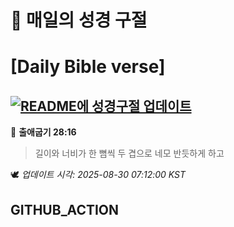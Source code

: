 # 🙏 매일의 성경 구절
# [Daily Bible verse]
## [![README에 성경구절 업데이트](https://github.com/DONGSUKA/first_test/actions/workflows/update-readme-bible.yml/badge.svg)](https://github.com/DONGSUKA/first_test/actions/workflows/update-readme-bible.yml)
<!-- START_BIBLE_VERSE -->
📖 **출애굽기 28:16**
> 길이와 너비가 한 뼘씩 두 겹으로 네모 반듯하게 하고

🕊️ _업데이트 시각: 2025-08-30 07:12:00 KST_
  <!-- END_BIBLE_VERSE -->
## GITHUB_ACTION
